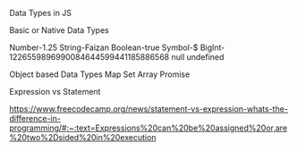 Data Types in JS

Basic or Native Data Types

Number-1.25
String-Faizan
Boolean-true
Symbol-$
BigInt- 1226559896990084644599441185886568
null
undefined

Object based Data Types
Map
Set
Array
Promise

Expression vs Statement

https://www.freecodecamp.org/news/statement-vs-expression-whats-the-difference-in-programming/#:~:text=Expressions%20can%20be%20assigned%20or,are%20two%2Dsided%20in%20execution

